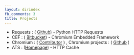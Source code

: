```yaml
---
layout: dirindex
fb_comments: 3
title: Projects
---
```

- Requests : ( [Github](https://github.com/requests/requests)) - Python HTTP Requests
- CEF : ( [Bitbucket]( https://bitbucket.org/chromiumembedded/cef/overview)) - Chromium Embedded Framework
- Chromium : ( [Contributor]( http://bwahn.me/2014/04/09/contribute-code-to-Chromium.html ) ) , Chromium projects : ( [Github]( https://github.com/bwahn/chromium ) )
- ATS : ([Homepage](http://trafficserver.apache.org/)) - HTTP Cache
